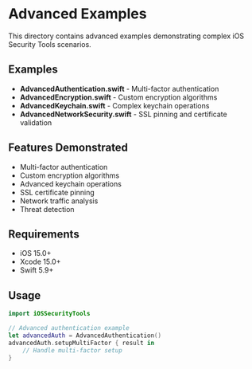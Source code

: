 # Advanced Examples

This directory contains advanced examples demonstrating complex iOS Security Tools scenarios.

## Examples

- **AdvancedAuthentication.swift** - Multi-factor authentication
- **AdvancedEncryption.swift** - Custom encryption algorithms
- **AdvancedKeychain.swift** - Complex keychain operations
- **AdvancedNetworkSecurity.swift** - SSL pinning and certificate validation

## Features Demonstrated

- Multi-factor authentication
- Custom encryption algorithms
- Advanced keychain operations
- SSL certificate pinning
- Network traffic analysis
- Threat detection

## Requirements

- iOS 15.0+
- Xcode 15.0+
- Swift 5.9+

## Usage

```swift
import iOSSecurityTools

// Advanced authentication example
let advancedAuth = AdvancedAuthentication()
advancedAuth.setupMultiFactor { result in
    // Handle multi-factor setup
}
```
